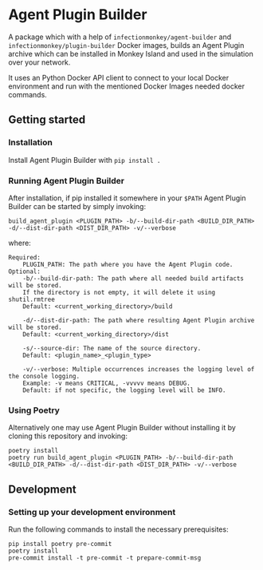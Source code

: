 # Agent Plugin Builder

A package which with a help of `infectionmonkey/agent-builder` and `infectionmonkey/plugin-builder`
Docker images, builds an Agent Plugin archive which can be installed in Monkey Island and
used in the simulation over your network.

It uses an Python Docker API client to connect to your local Docker environment and
run with the mentioned Docker Images needed docker commands.

## Getting started

### Installation

Install Agent Plugin Builder with `pip install .`

### Running Agent Plugin Builder

After installation, if pip installed it somewhere in your `$PATH` Agent Plugin Builder
can be started by simply invoking:

    build_agent_plugin <PLUGIN_PATH> -b/--build-dir-path <BUILD_DIR_PATH> -d/--dist-dir-path <DIST_DIR_PATH> -v/--verbose

where:

    Required:
        PLUGIN_PATH: The path where you have the Agent Plugin code.
    Optional:
        -b/--build-dir-path: The path where all needed build artifacts will be stored.
        If the directory is not empty, it will delete it using shutil.rmtree
        Default: <current_working_directory>/build

        -d/--dist-dir-path: The path where resulting Agent Plugin archive will be stored.
        Default: <current_working_directory>/dist

        -s/--source-dir: The name of the source directory.
        Default: <plugin_name>_<plugin_type>

        -v/--verbose: Multiple occurrences increases the logging level of the console logging.
        Example: -v means CRITICAL, -vvvvv means DEBUG.
        Default: if not specific, the logging level will be INFO.

### Using Poetry

Alternatively one may use Agent Plugin Builder without installing it by
cloning this repository and invoking:

    poetry install
    poetry run build_agent_plugin <PLUGIN_PATH> -b/--build-dir-path <BUILD_DIR_PATH> -d/--dist-dir-path <DIST_DIR_PATH> -v/--verbose

## Development

### Setting up your development environment

Run the following commands to install the necessary prerequisites:

    pip install poetry pre-commit
    poetry install
    pre-commit install -t pre-commit -t prepare-commit-msg
